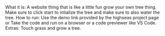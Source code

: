 What it is:
A website thing that is like a little fun grow your own tree thing.
Make sure to click start to intialize the tree and make sure to also water the tree.
How to run:
Use the demo link provided by the highseas project page
or
Take the code and run on a browser or a code previewer like VS Code.
Extras:
Touch grass and grow a tree.
